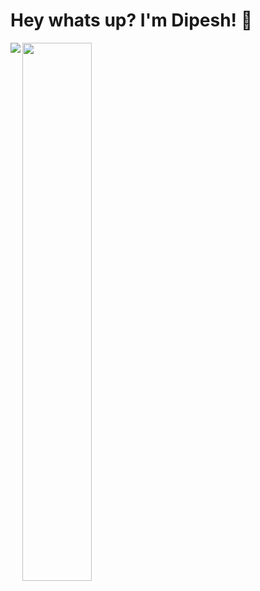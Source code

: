# Hey whats up? I'm Dipesh! 👋

<img align="left" src="https://github-readme-stats.vercel.app/api?username=superdazzux&show_icons=true&theme=merko" />

<img align="left" width="47%" src="https://github-readme-stats.vercel.app/api/top-langs/?username=superdazzux&layout=compact" />

